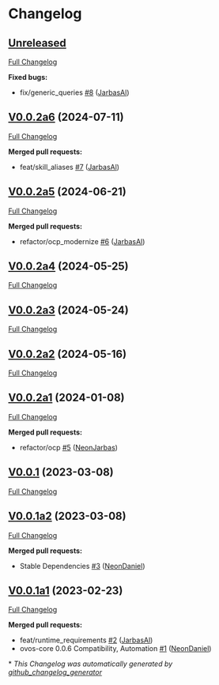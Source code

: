 # Changelog

## [Unreleased](https://github.com/OpenVoiceOS/skill-ovos-somafm/tree/HEAD)

[Full Changelog](https://github.com/OpenVoiceOS/skill-ovos-somafm/compare/V0.0.2a6...HEAD)

**Fixed bugs:**

- fix/generic\_queries [\#8](https://github.com/OpenVoiceOS/skill-ovos-somafm/pull/8) ([JarbasAl](https://github.com/JarbasAl))

## [V0.0.2a6](https://github.com/OpenVoiceOS/skill-ovos-somafm/tree/V0.0.2a6) (2024-07-11)

[Full Changelog](https://github.com/OpenVoiceOS/skill-ovos-somafm/compare/V0.0.2a5...V0.0.2a6)

**Merged pull requests:**

- feat/skill\_aliases [\#7](https://github.com/OpenVoiceOS/skill-ovos-somafm/pull/7) ([JarbasAl](https://github.com/JarbasAl))

## [V0.0.2a5](https://github.com/OpenVoiceOS/skill-ovos-somafm/tree/V0.0.2a5) (2024-06-21)

[Full Changelog](https://github.com/OpenVoiceOS/skill-ovos-somafm/compare/V0.0.2a4...V0.0.2a5)

**Merged pull requests:**

- refactor/ocp\_modernize [\#6](https://github.com/OpenVoiceOS/skill-ovos-somafm/pull/6) ([JarbasAl](https://github.com/JarbasAl))

## [V0.0.2a4](https://github.com/OpenVoiceOS/skill-ovos-somafm/tree/V0.0.2a4) (2024-05-25)

[Full Changelog](https://github.com/OpenVoiceOS/skill-ovos-somafm/compare/V0.0.2a3...V0.0.2a4)

## [V0.0.2a3](https://github.com/OpenVoiceOS/skill-ovos-somafm/tree/V0.0.2a3) (2024-05-24)

[Full Changelog](https://github.com/OpenVoiceOS/skill-ovos-somafm/compare/V0.0.2a2...V0.0.2a3)

## [V0.0.2a2](https://github.com/OpenVoiceOS/skill-ovos-somafm/tree/V0.0.2a2) (2024-05-16)

[Full Changelog](https://github.com/OpenVoiceOS/skill-ovos-somafm/compare/V0.0.2a1...V0.0.2a2)

## [V0.0.2a1](https://github.com/OpenVoiceOS/skill-ovos-somafm/tree/V0.0.2a1) (2024-01-08)

[Full Changelog](https://github.com/OpenVoiceOS/skill-ovos-somafm/compare/V0.0.1...V0.0.2a1)

**Merged pull requests:**

- refactor/ocp [\#5](https://github.com/OpenVoiceOS/skill-ovos-somafm/pull/5) ([NeonJarbas](https://github.com/NeonJarbas))

## [V0.0.1](https://github.com/OpenVoiceOS/skill-ovos-somafm/tree/V0.0.1) (2023-03-08)

[Full Changelog](https://github.com/OpenVoiceOS/skill-ovos-somafm/compare/V0.0.1a2...V0.0.1)

## [V0.0.1a2](https://github.com/OpenVoiceOS/skill-ovos-somafm/tree/V0.0.1a2) (2023-03-08)

[Full Changelog](https://github.com/OpenVoiceOS/skill-ovos-somafm/compare/V0.0.1a1...V0.0.1a2)

**Merged pull requests:**

- Stable Dependencies [\#3](https://github.com/OpenVoiceOS/skill-ovos-somafm/pull/3) ([NeonDaniel](https://github.com/NeonDaniel))

## [V0.0.1a1](https://github.com/OpenVoiceOS/skill-ovos-somafm/tree/V0.0.1a1) (2023-02-23)

[Full Changelog](https://github.com/OpenVoiceOS/skill-ovos-somafm/compare/8656c7cd58062601897972f0062bdf6c575d5481...V0.0.1a1)

**Merged pull requests:**

- feat/runtime\_requirements [\#2](https://github.com/OpenVoiceOS/skill-ovos-somafm/pull/2) ([JarbasAl](https://github.com/JarbasAl))
- ovos-core 0.0.6 Compatibility, Automation [\#1](https://github.com/OpenVoiceOS/skill-ovos-somafm/pull/1) ([NeonDaniel](https://github.com/NeonDaniel))



\* *This Changelog was automatically generated by [github_changelog_generator](https://github.com/github-changelog-generator/github-changelog-generator)*
